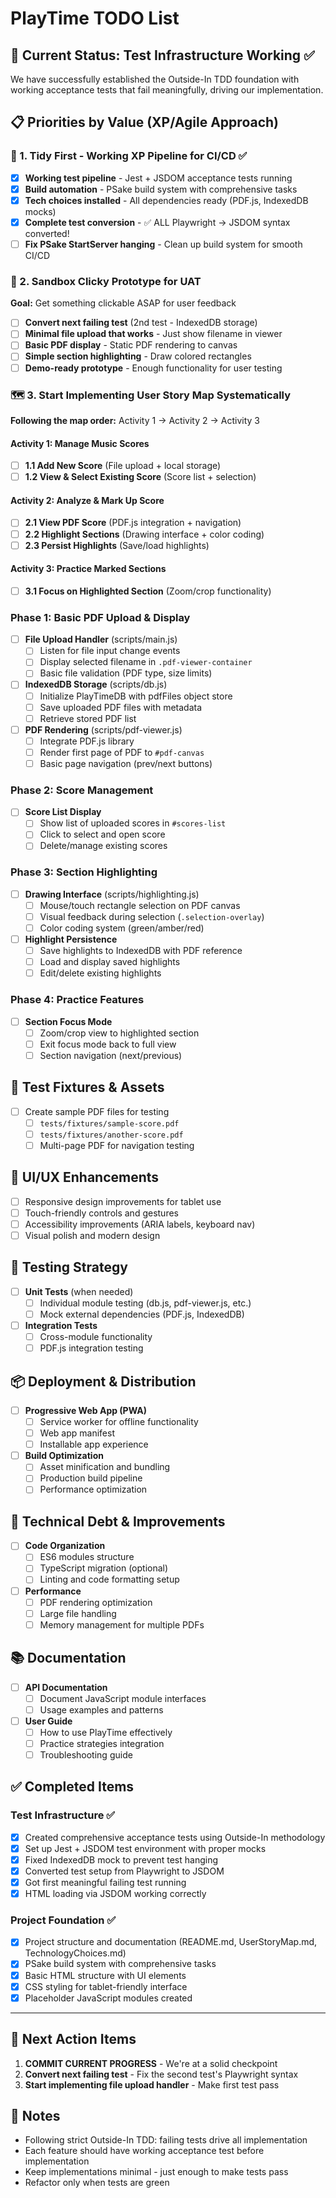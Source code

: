# PlayTime TODO List

## 🎯 Current Status: Test Infrastructure Working ✅

We have successfully established the Outside-In TDD foundation with working acceptance tests that fail meaningfully, driving our implementation.

## 📋 Priorities by Value (XP/Agile Approach)

### 🧹 1. Tidy First - Working XP Pipeline for CI/CD ✅
- [x] **Working test pipeline** - Jest + JSDOM acceptance tests running
- [x] **Build automation** - PSake build system with comprehensive tasks
- [x] **Tech choices installed** - All dependencies ready (PDF.js, IndexedDB mocks)
- [x] **Complete test conversion** - ✅ ALL Playwright → JSDOM syntax converted!
- [ ] **Fix PSake StartServer hanging** - Clean up build system for smooth CI/CD

### 🎯 2. Sandbox Clicky Prototype for UAT
**Goal:** Get something clickable ASAP for user feedback
- [ ] **Convert next failing test** (2nd test - IndexedDB storage)
- [ ] **Minimal file upload that works** - Just show filename in viewer
- [ ] **Basic PDF display** - Static PDF rendering to canvas
- [ ] **Simple section highlighting** - Draw colored rectangles
- [ ] **Demo-ready prototype** - Enough functionality for user testing

### 🗺️ 3. Start Implementing User Story Map Systematically  
**Following the map order:** Activity 1 → Activity 2 → Activity 3

#### Activity 1: Manage Music Scores
- [ ] **1.1 Add New Score** (File upload + local storage)
- [ ] **1.2 View & Select Existing Score** (Score list + selection)

#### Activity 2: Analyze & Mark Up Score  
- [ ] **2.1 View PDF Score** (PDF.js integration + navigation)
- [ ] **2.2 Highlight Sections** (Drawing interface + color coding)
- [ ] **2.3 Persist Highlights** (Save/load highlights)

#### Activity 3: Practice Marked Sections
- [ ] **3.1 Focus on Highlighted Section** (Zoom/crop functionality)

### Phase 1: Basic PDF Upload & Display
- [ ] **File Upload Handler** (scripts/main.js)
  - [ ] Listen for file input change events
  - [ ] Display selected filename in `.pdf-viewer-container`
  - [ ] Basic file validation (PDF type, size limits)

- [ ] **IndexedDB Storage** (scripts/db.js)
  - [ ] Initialize PlayTimeDB with pdfFiles object store
  - [ ] Save uploaded PDF files with metadata
  - [ ] Retrieve stored PDF list

- [ ] **PDF Rendering** (scripts/pdf-viewer.js)
  - [ ] Integrate PDF.js library
  - [ ] Render first page of PDF to `#pdf-canvas`
  - [ ] Basic page navigation (prev/next buttons)

### Phase 2: Score Management
- [ ] **Score List Display**
  - [ ] Show list of uploaded scores in `#scores-list`
  - [ ] Click to select and open score
  - [ ] Delete/manage existing scores

### Phase 3: Section Highlighting
- [ ] **Drawing Interface** (scripts/highlighting.js)
  - [ ] Mouse/touch rectangle selection on PDF canvas
  - [ ] Visual feedback during selection (`.selection-overlay`)
  - [ ] Color coding system (green/amber/red)

- [ ] **Highlight Persistence**
  - [ ] Save highlights to IndexedDB with PDF reference
  - [ ] Load and display saved highlights
  - [ ] Edit/delete existing highlights

### Phase 4: Practice Features
- [ ] **Section Focus Mode**
  - [ ] Zoom/crop view to highlighted section
  - [ ] Exit focus mode back to full view
  - [ ] Section navigation (next/previous)

## 📁 Test Fixtures & Assets
- [ ] Create sample PDF files for testing
  - [ ] `tests/fixtures/sample-score.pdf`
  - [ ] `tests/fixtures/another-score.pdf` 
  - [ ] Multi-page PDF for navigation testing

## 🎨 UI/UX Enhancements
- [ ] Responsive design improvements for tablet use
- [ ] Touch-friendly controls and gestures
- [ ] Accessibility improvements (ARIA labels, keyboard nav)
- [ ] Visual polish and modern design

## 🧪 Testing Strategy
- [ ] **Unit Tests** (when needed)
  - [ ] Individual module testing (db.js, pdf-viewer.js, etc.)
  - [ ] Mock external dependencies (PDF.js, IndexedDB)

- [ ] **Integration Tests**
  - [ ] Cross-module functionality
  - [ ] PDF.js integration testing

## 📦 Deployment & Distribution
- [ ] **Progressive Web App (PWA)**
  - [ ] Service worker for offline functionality
  - [ ] Web app manifest
  - [ ] Installable app experience

- [ ] **Build Optimization**
  - [ ] Asset minification and bundling
  - [ ] Production build pipeline
  - [ ] Performance optimization

## 🔧 Technical Debt & Improvements
- [ ] **Code Organization**
  - [ ] ES6 modules structure
  - [ ] TypeScript migration (optional)
  - [ ] Linting and code formatting setup

- [ ] **Performance**
  - [ ] PDF rendering optimization
  - [ ] Large file handling
  - [ ] Memory management for multiple PDFs

## 📚 Documentation
- [ ] **API Documentation**
  - [ ] Document JavaScript module interfaces
  - [ ] Usage examples and patterns

- [ ] **User Guide**
  - [ ] How to use PlayTime effectively
  - [ ] Practice strategies integration
  - [ ] Troubleshooting guide

## ✅ Completed Items

### Test Infrastructure ✅
- [x] Created comprehensive acceptance tests using Outside-In methodology
- [x] Set up Jest + JSDOM test environment with proper mocks
- [x] Fixed IndexedDB mock to prevent test hanging
- [x] Converted test setup from Playwright to JSDOM
- [x] Got first meaningful failing test running
- [x] HTML loading via JSDOM working correctly

### Project Foundation ✅
- [x] Project structure and documentation (README.md, UserStoryMap.md, TechnologyChoices.md)
- [x] PSake build system with comprehensive tasks
- [x] Basic HTML structure with UI elements
- [x] CSS styling for tablet-friendly interface
- [x] Placeholder JavaScript modules created

---

## 🎯 Next Action Items
1. **COMMIT CURRENT PROGRESS** - We're at a solid checkpoint
2. **Convert next failing test** - Fix the second test's Playwright syntax
3. **Start implementing file upload handler** - Make first test pass

## 📝 Notes
- Following strict Outside-In TDD: failing tests drive all implementation
- Each feature should have working acceptance test before implementation
- Keep implementations minimal - just enough to make tests pass
- Refactor only when tests are green
